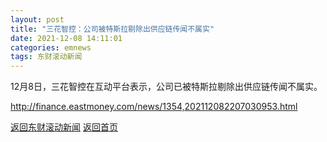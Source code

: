 ```yaml
---
layout: post
title: "三花智控：公司被特斯拉剔除出供应链传闻不属实"
date: 2021-12-08 14:11:01
categories: emnews
tags: 东财滚动新闻
---
```


12月8日，三花智控在互动平台表示，公司已被特斯拉剔除出供应链传闻不属实。

<http://finance.eastmoney.com/news/1354,202112082207030953.html>

[返回东财滚动新闻](//finews.zning.me/emnews/)
[返回首页](//finews.zning.me/)